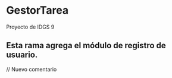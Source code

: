 # GestorTarea
Proyecto de IDGS 9


## Esta rama agrega el módulo de registro de usuario.
// Nuevo comentario
